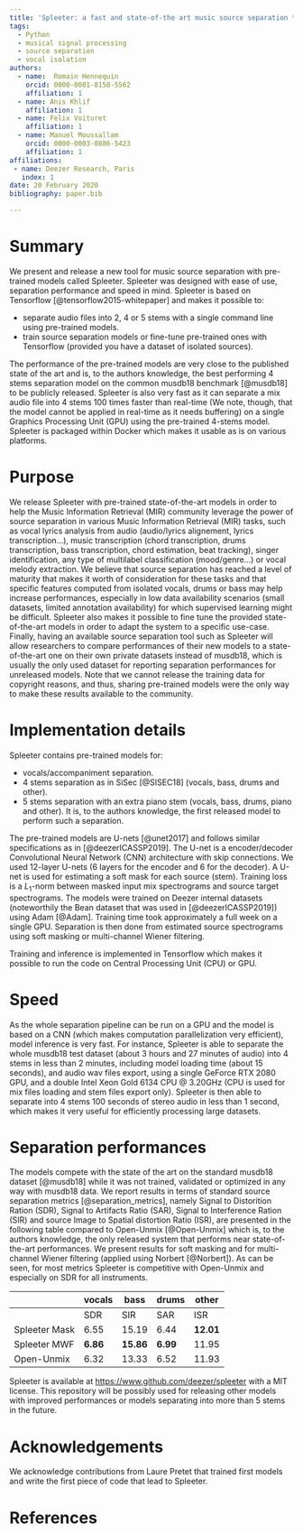 ```yaml
---
title: 'Spleeter: a fast and state-of-the art music source separation tool with pre-trained models'
tags:
  - Python
  - musical signal processing
  - source separation
  - vocal isolation
authors:
  - name:  Romain Hennequin
    orcid: 0000-0001-8158-5562
    affiliation: 1
  - name: Anis Khlif
    affiliation: 1
  - name: Felix Voituret
    affiliation: 1
  - name: Manuel Moussallam
    orcid: 0000-0003-0886-5423
    affiliation: 1
affiliations:
 - name: Deezer Research, Paris
   index: 1
date: 20 February 2020
bibliography: paper.bib

---
```


# Summary

We present and release a new tool for music source separation with pre-trained models called Spleeter. Spleeter was designed with ease of use, separation performance and speed in mind. Spleeter is based on Tensorflow [@tensorflow2015-whitepaper] and makes it possible to:
  * separate audio files into $2$, $4$ or $5$ stems with a single command line using pre-trained models.
  * train source separation models or fine-tune pre-trained ones with Tensorflow (provided you have a dataset of isolated sources).

The performance of the pre-trained models are very close to the published state of the art and is, to the authors knowledge, the best performing $4$ stems separation model on the common musdb18 benchmark [@musdb18] to be publicly released. Spleeter is also very fast as it can separate a mix audio file into $4$ stems $100$ times faster than real-time (We note, though, that the model cannot be applied in real-time as it needs buffering) on a single Graphics Processing Unit (GPU) using the pre-trained $4$-stems model. Spleeter is packaged within Docker which makes it usable as is on various platforms.


# Purpose
We release Spleeter with pre-trained state-of-the-art models in order to help the Music Information Retrieval (MIR) community leverage the power of source separation in various Music Information Retrieval (MIR) tasks, such as vocal lyrics analysis from audio (audio/lyrics alignement, lyrics transcription...), music transcription (chord transcription, drums transcription, bass transcription, chord estimation, beat tracking), singer identification, any type of multilabel classification (mood/genre...) or vocal melody extraction.
We believe that source separation has reached a level of maturity that makes it worth of consideration for these tasks and that specific features computed from isolated vocals, drums or bass may help increase performances, especially in low data availability scenarios (small datasets, limited annotation availability) for which supervised learning might be difficult.
Spleeter also makes it possible to fine tune the provided state-of-the-art models in order to adapt the system to a specific use-case.
Finally, having an available source separation tool such as Spleeter will allow researchers to compare performances of their new models to a state-of-the-art one on their own private datasets instead of musdb18, which is usually the only used dataset for reporting separation performances for unreleased models.
Note that we cannot release the training data for copyright reasons, and thus, sharing pre-trained models were the only way to make these results available to the community.


# Implementation details
Spleeter contains pre-trained models for:
  * vocals/accompaniment separation.
  * $4$ stems separation as in SiSec [@SISEC18]  (vocals, bass, drums and other).
  * $5$ stems separation with an extra piano stem (vocals, bass, drums, piano and other). It is, to the authors knowledge, the first released model to perform such a separation.

The pre-trained models are U-nets [@unet2017] and follows similar specifications as in [@deezerICASSP2019]. The U-net is a encoder/decoder Convolutional Neural Network (CNN) architecture with skip connections. We used $12$-layer U-nets ($6$ layers for the encoder and $6$ for the decoder). A U-net is used for estimating a soft mask for each source (stem). Training loss is a $L_1$-norm between masked input mix spectrograms and source target spectrograms. The models were trained on Deezer internal datasets (noteworthily the Bean dataset that was used in [@deezerICASSP2019]) using Adam [@Adam]. Training time took approximately a full week on a single GPU. Separation is then done from estimated source spectrograms using soft masking or multi-channel Wiener filtering.

Training and inference is implemented in Tensorflow which makes it possible to run the code on Central Processing Unit (CPU) or GPU.



# Speed
As the whole separation pipeline can be run on a GPU and the model is based on a CNN (which makes computation parallelization very efficient), model inference is very fast. For instance, Spleeter is able to separate the whole musdb18 test dataset (about $3$ hours and $27$ minutes of audio) into $4$ stems in less than $2$ minutes, including model loading time (about $15$ seconds), and audio wav files export, using a single GeForce RTX 2080 GPU, and a double Intel Xeon Gold 6134 CPU @ 3.20GHz (CPU is used for mix files loading and stem files export only). Spleeter is then able to separate into $4$ stems $100$ seconds of stereo audio in less than $1$ second, which makes it very useful for efficiently processing large datasets.


# Separation performances
The models compete with the state of the art on the standard musdb18  dataset [@musdb18] while it was not trained, validated or optimized in any way with musdb18 data. We report results in terms of standard source separation metrics [@separation_metrics], namely Signal to Distorition Ration (SDR), Signal to Artifacts Ratio (SAR), Signal to Interference Ration (SIR) and source Image to Spatial distortion Ratio (ISR), are presented in the following table compared to Open-Unmix [@Open-Unmix] which is, to the authors knowledge, the only released system that performs near state-of-the-art performances.
We present results for soft masking and for multi-channel Wiener filtering (applied using Norbert [@Norbert]). As can be seen, for most metrics Spleeter is competitive with Open-Unmix and especially on SDR for all instruments.



|              |     vocals    |      bass     |     drums     |     other     |
|--------------|---------------|---------------|---------------|---------------|
|              |SDR|SIR|SAR|ISR|SDR|SIR|SAR|ISR|SDR|SIR|SAR|ISR|SDR|SIR|SAR|ISR|
|Spleeter Mask |6.55|15.19|6.44|**12.01**|5.10|10.01|5.15|9.18|5.93|12.24|5.78|10.50|4.24|7.86|4.63|9.83|
|Spleeter MWF  |**6.86**|**15.86**|**6.99**|11.95|**5.51**|10.30|5.96|**9.61**|**6.71**|**13.67**|**6.54**|**10.69**|**4.55**|**8.16|**4.88**|**9.87**|
|Open-Unmix    |6.32|13.33|6.52|11.93|5.23|**10.93**|**6.34**|9.23|5.73|11.12|6.02|10.51|4.02|6.59|4.74|9.31|


Spleeter is available at <https://www.github.com/deezer/spleeter> with a MIT license. This repository will be possibly used for releasing other models with improved performances or models separating into more than $5$ stems in the future.



# Acknowledgements

We acknowledge contributions from Laure Pretet that trained first models and write the first piece of code that lead to Spleeter.

# References
